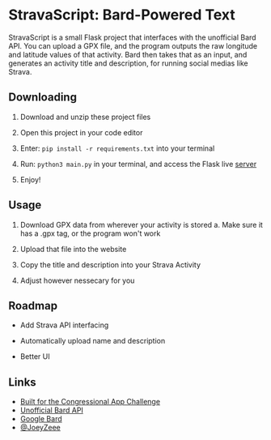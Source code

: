 # StravaScript: Bard-Powered Text

StravaScript is a small Flask project that interfaces with the unofficial Bard API. You can upload a GPX file, and the program outputs the raw longitude and latitude values of that activity. Bard then takes that as an input, and generates an activity title and description, for running social medias like Strava.

## Downloading

1. Download and unzip these project files
   
2. Open this project in your code editor
   
3. Enter: `pip install -r requirements.txt` into your terminal

4. Run: `python3 main.py` in your terminal, and access the Flask live [server](http://127.0.0.1:5000/)

5. Enjoy!

## Usage

1. Download GPX data from wherever your activity is stored
     a. Make sure it has a .gpx tag, or the program won't work
   
2. Upload that file into the website
   
3. Copy the title and description into your Strava Activity

4. Adjust however nessecary for you
  
## Roadmap

- Add Strava API interfacing

- Automatically upload name and description
  
- Better UI

## Links

- [Built for the Congressional App Challenge](https://www.congressionalappchallenge.us/students/#prizes)
- [Unofficial Bard API](https://github.com/dsdanielpark/Bard-API/tree/alpha-release)
- [Google Bard](https://bard.google.com/chat/)
- [@JoeyZeee](https://www.github.com/joeyzeee)

